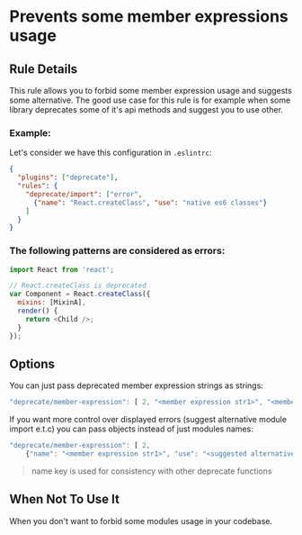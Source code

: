 # Prevents some member expressions usage 

## Rule Details

This rule allows you to forbid some member expression usage and suggests some alternative.
The good use case for this rule is for example when some library deprecates some of it's
api methods and suggest you to use other.

### Example:
Let's consider we have this configuration in `.eslintrc`:

```json
{
  "plugins": ["deprecate"],
  "rules": {
    "deprecate/import": ["error",
      {"name": "React.createClass", "use": "native es6 classes"}
    ]
  }
}
```

### The following patterns are considered as errors:

```js
import React from 'react';

// React.createClass is deprecated
var Component = React.createClass({
  mixins: [MixinA],
  render() {
    return <Child />;
  }
});
```

## Options
You can just pass deprecated member expression strings as strings:

```js
"deprecate/member-expression": [ 2, "<member expression str1>", "<member expression str1>"]
```

If you want more control over displayed errors (suggest alternative module import e.t.c)
you can pass objects instead of just modules names:

```js
"deprecate/member-expression": [ 2, 
    {"name": "<member expression str1>", "use": "<suggested alternative>"}, ... ]
```
> name key is used for consistency with other deprecate functions

## When Not To Use It

When you don't want to forbid some modules usage in your codebase.
